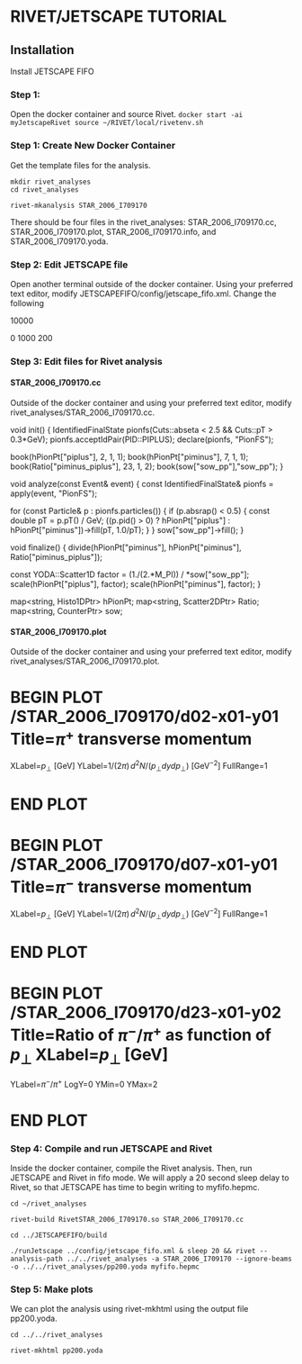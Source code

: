 # RIVET/JETSCAPE TUTORIAL

## Installation
Install JETSCAPE FIFO  

### Step 1:
Open the docker container and source Rivet.
    ```
    docker start -ai myJetscapeRivet
    source ~/RIVET/local/rivetenv.sh
    ```

### Step 1: Create New Docker Container
 Get the template files for the analysis.
```
mkdir rivet_analyses
cd rivet_analyses

rivet-mkanalysis STAR_2006_I709170
```
There should be four files in the rivet_analyses: STAR_2006_I709170.cc, STAR_2006_I709170.plot, STAR_2006_I709170.info, and STAR_2006_I709170.yoda.


### Step 2: Edit JETSCAPE file

Open another terminal outside of the docker container. Using your preferred text editor, modify JETSCAPEFIFO/config/jetscape_fifo.xml. Change the following

<nEvents> 10000 </nEvents>

<Hard>
  <PythiaGun>
    <pTHatMin>0</pTHatMin>
    <pTHatMax>1000</pTHatMax>
    <eCM>200</eCM>
  </PythiaGun>
</Hard>


### Step 3: Edit files for Rivet analysis
#### STAR_2006_I709170.cc
Outside of the docker container and using your preferred text editor, modify rivet_analyses/STAR_2006_I709170.cc.

void init() {
  IdentifiedFinalState pionfs(Cuts::abseta < 2.5 && Cuts::pT > 0.3*GeV); pionfs.acceptIdPair(PID::PIPLUS);
  declare(pionfs, "PionFS");

  book(hPionPt["piplus"], 2, 1, 1);
  book(hPionPt["piminus"], 7, 1, 1);
  book(Ratio["piminus_piplus"], 23, 1, 2);
  book(sow["sow_pp"],"sow_pp"); }

void analyze(const Event& event) {
  const IdentifiedFinalState& pionfs = apply<IdentifiedFinalState>(event, "PionFS");

  for (const Particle& p : pionfs.particles()) {
    if (p.absrap() < 0.5) {
      const double pT = p.pT() / GeV;
      ((p.pid() > 0) ? hPionPt["piplus"] : hPionPt["piminus"])->fill(pT, 1.0/pT); }
  }
  sow["sow_pp"]->fill();
}

void finalize() {
  divide(hPionPt["piminus"], hPionPt["piminus"], Ratio["piminus_piplus"]);

  const YODA::Scatter1D factor = (1./(2.*M_PI)) / *sow["sow_pp"];
    scale(hPionPt["piplus"], factor);
    scale(hPionPt["piminus"], factor);
}

map<string, Histo1DPtr> hPionPt;
map<string, Scatter2DPtr> Ratio;
map<string, CounterPtr> sow;


#### STAR_2006_I709170.plot
Outside of the docker container and using your preferred text editor, modify rivet_analyses/STAR_2006_I709170.plot.

# BEGIN PLOT /STAR_2006_I709170/d02-x01-y01 Title=$\pi^+$ transverse momentum
XLabel=$p_\perp$ [GeV]
YLabel=$1/(2\pi) \, d^2N/(p_\perp dy dp_\perp)$ [GeV$^{-2}$] FullRange=1
# END PLOT
# BEGIN PLOT /STAR_2006_I709170/d07-x01-y01 Title=$\pi^-$ transverse momentum
XLabel=$p_\perp$ [GeV]
YLabel=$1/(2\pi) \, d^2N/(p_\perp dy dp_\perp)$ [GeV$^{-2}$] FullRange=1
# END PLOT
# BEGIN PLOT /STAR_2006_I709170/d23-x01-y02 Title=Ratio of $\pi^- / \pi^+$ as function of $p_\perp$ XLabel=$p_\perp$ [GeV]
YLabel=$\pi^- / \pi^+$
LogY=0 YMin=0 YMax=2
# END PLOT


### Step 4: Compile and run JETSCAPE and Rivet
Inside the docker container, compile the Rivet analysis. Then, run JETSCAPE and Rivet in fifo mode. We will apply a 20 second sleep delay to Rivet, so that JETSCAPE has time to begin writing to myfifo.hepmc.

```
cd ~/rivet_analyses

rivet-build RivetSTAR_2006_I709170.so STAR_2006_I709170.cc

cd ../JETSCAPEFIFO/build

./runJetscape ../config/jetscape_fifo.xml & sleep 20 && rivet --analysis-path ../../rivet_analyses -a STAR_2006_I709170 --ignore-beams -o ../../rivet_analyses/pp200.yoda myfifo.hepmc

```
### Step 5: Make plots
We can plot the analysis using rivet-mkhtml using the output file pp200.yoda.

```
cd ../../rivet_analyses

rivet-mkhtml pp200.yoda

```
